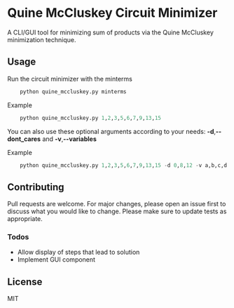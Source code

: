 

# Quine McCluskey Circuit Minimizer

A CLI/GUI tool for minimizing sum of products via the Quine McCluskey minimization technique. 


## Usage
Run the circuit minimizer with the minterms
```python
    python quine_mccluskey.py minterms
```
Example
```python
    python quine_mccluskey.py 1,2,3,5,6,7,9,13,15
```
You can also use these optional arguments according to your needs: **-d**,**--dont_cares**  and **-v**,**--variables** 

Example
```python
    python quine_mccluskey.py 1,2,3,5,6,7,9,13,15 -d 0,8,12 -v a,b,c,d
```


## Contributing
Pull requests are welcome. For major changes, please open an issue first to discuss what you would like to change.
Please make sure to update tests as appropriate.

### Todos

 - Allow display of steps that lead to solution 
 - Implement GUI component

License
----

MIT


